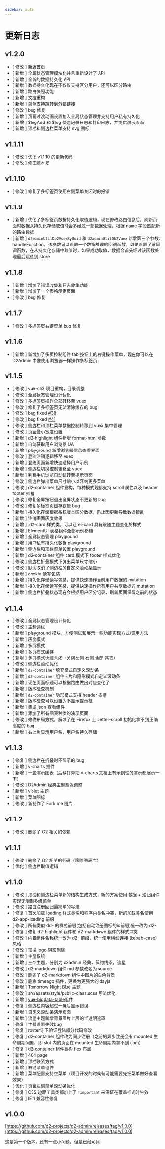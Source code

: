 ```yaml
---
sidebar: auto
---
```


# 更新日志

## v1.2.0

* [ 修改 ] 新版首页
* [ 新增 ] 全局状态管理模块化并且重新设计了 API
* [ 新增 ] 全新的数据持久化 API
* [ 新增 ] 数据持久化现在不仅仅支持区分用户，还可以区分路由
* [ 新增 ] 路由快照功能
* [ 新增 ] 文档重构
* [ 新增 ] 菜单支持跳转到外部链接
* [ 修改 ] bug 修复
* [ 新增 ] 页面过渡动画设置加入全局状态管理并支持用户私有持久化
* [ 新增 ] $logAdd 和 $log 快速记录日志和打印日志，并提供演示页面
* [ 新增 ] 顶栏和侧边栏菜单支持 svg 图标

## v1.1.11

* [ 修改 ] 优化 v1.1.10 的更新代码
* [ 修改 ] 修正版本号

## v1.1.10

* [ 修改 ] 修复了多标签页使用右侧菜单关闭时的报错

## v1.1.9

* [ 新增 ] 优化了多标签页数据持久化取值逻辑，现在修改路由信息后，刷新页面时数据从持久化存储取值时会多经过一部数据处理，根据 name 字段匹配新的路由数据
* [ 新增 ] `d2adminUtilDb2VuexByUuid` 和 `d2adminUtilDb2Vuex` 新增第三个参数: handleFunction，该参数可以设置一个数据处理的回调函数，如果设置了该回调函数，在从持久化存储中取值时，如果成功取值，数据会首先经过该函数处理最后赋值到 store

## v1.1.8

* [ 新增 ] 增加了错误收集和日志收集功能
* [ 新增 ] 增加了一个表格示例页面
* [ 修改 ] bug 修复

## v1.1.7

* [ 修改 ] 多标签页右键菜单 bug 修复

## v1.1.6

* [ 新增 ] 新增加了多页控制组件 tab 按钮上的右键操作菜单，现在你可以在 D2Admin 中像使用浏览器一样操作多标签页

## v1.1.5

* [ 修改 ] vue-cli3 项目重构，目录调整
* [ 修改 ] 全局状态管理设计优化
* [ 修改 ] 多标签页操作全部转移至 vuex
* [ 修改 ] 修复了多标签页无法清除缓存的 bug
* [ 修改 ] bug fixed [#38](https://github.com/d2-projects/d2-admin/issues/38)
* [ 修改 ] bug fixed [#41](https://github.com/d2-projects/d2-admin/issues/41)
* [ 修改 ] 侧边栏和顶栏菜单数据控制转移到 vuex 集中管理
* [ 修改 ] 页面最小宽度设置
* [ 新增 ] d2-highlight 组件新增 format-html 参数
* [ 新增 ] 自动获取用户浏览器 UA
* [ 新增 ] playground 新增浏览器信息查看界面
* [ 修改 ] 登陆注销逻辑移至 vuex
* [ 新增 ] 登陆页面新增快速选择用户示例
* [ 新增 ] 侧边栏切换控制辑移至 vuex
* [ 新增 ] 判断手机浏览自动跳转至提示页面
* [ 修改 ] 侧边栏弹出菜单尺寸缩小以容纳更多菜单
* [ 修改 ] d2-container 组件重构，每种模式现都支持 scroll 属性以及 header footer 插槽
* [ 修改 ] 修复全屏按钮退出全屏状态不更新的 bug
* [ 修改 ] 修复多标签页缓存逻辑 bug
* [ 新增 ] 持久化存储根据系统版本区分数据，防止因更新导致数据错乱
* [ 新增 ] 注销画面灰度效果
* [ 新增 ] .d2-card 样式类，可以让 el-card 具有跟随主题变化的样式
* [ 新增 ] ElementUI 表格组件全部示例移植
* [ 新增 ] 全局状态管理 playground
* [ 新增 ] 用户私有持久化数据 playground
* [ 新增 ] 侧边栏和顶栏菜单设置 playground
* [ 新增 ] d2-container 组件 card 模式下 footer 样式优化
* [ 修改 ] 侧边栏折叠模式下弹出菜单尺寸缩小
* [ 修改 ] 默认取消了侧边栏的自定义滚动条显示
* [ 新增 ] cookie 读写包装
* [ 新增 ] 持久化存储读写包装，提供快速操作当前用户数据的 mutation
* [ 新增 ] 持久化存储读写包装，提供快速操作所有用户共享数据的 mutation
* [ 新增 ] 侧边栏折叠状态现在会根据用户区分记录，刷新页面保留之前的状态

## v1.1.4

* [ 修改 ] 全局状态管理设计优化
* [ 修改 ] 主题调优
* [ 新增 ] playground 模块，方便测试和展示一些功能实现方式/调用方法
* [ 新增 ] 灰度模式
* [ 新增 ] 多页模式
* [ 新增 ] 多页模式缓存
* [ 新增 ] 多页模式快速关闭（关闭左侧 右侧 全部 其它）
* [ 修改 ] 侧边栏滚动优化
* [ 新增 ] `d2-container` 填充模式自定义滚动条
* [ 新增 ] `d2-container` 组件卡片和隐形模式自定义滚动条
* [ 新增 ] 现在页面标题可以根据路由做出对应变化了
* [ 新增 ] 版本检查机制
* [ 新增 ] `d2-container` 隐形模式支持 header 插槽
* [ 新增 ] 版本检查可以设置为不显示提示框
* [ 新增 ] 集成 json 查看组件
* [ 新增 ] 添加了所有图表种类的演示页面
* [ 修改 ] 修改布局方式，解决了在 Firefox 上 better-scroll 初始化拿不到正确高度的 bug
* [ 新增 ] 右上角显示用户名，用户名持久存储

## v1.1.3

* [ 修复 ] 侧边栏在折叠时不显示的 bug
* [ 新增 ] v-charts 插件
* [ 新增 ] 一些演示图表（后续打算把 v-charts 文档上有示例性的演示都展示一下）
* [ 修改 ] D2Admin 经典主题颜色调整
* [ 新增 ] violet 主题
* [ 新增 ] 菜单图标
* [ 修改 ] 新制作了 Fork me 图片

## v1.1.2

* [ 修改 ] 删除了 G2 相关的依赖

## v1.1.1

* [ 修改 ] 删除了 G2 相关的代码（移除图表库）
* [ 优化 ] 侧边栏取值逻辑

## v1.1.0

* [ 修改 ] 顶栏和侧边栏菜单新的结构生成方式，新的方案使用 数据 + 递归组件 实现无限制多级菜单
* [ 修改 ] 路由注册回归最简单的写法
* [ 修复 ] 首次加载 loading 样式类名和程序内类名冲突，新的加载类名使用 d2-app-loading 前缀
* [ 修改 ] 所有类似 dd- 的样式前缀(包括自动注册图标的id前缀)统一改为 d2-
* [ 修复 ] 修复 d2-highlight 组件和 d2-markdown 组件的样式冲突
* [ 修改 ] 内置组件名称统一改为 d2- 前缀，统一使用横线连接 (kebab-case) 风格
* [ 修改 ] 顶栏 logo 阴影删除
* [ 新增 ] 主题系统
* [ 新增 ] 三个主题，分别为 d2admin 经典，简约线条，流星
* [ 修改 ] d2-markdown 组件 md 参数改名为 source
* [ 修改 ] 删除了 d2-markdown 组件中图片的白色背景
* [ 修改 ] 删除 timeago 插件，更换为更强大的 dayjs
* [ 新增 ] Tomorrow Night Blue 主题
* [ 修改 ] src/assets/style/public-class.scss 写法优化
* [ 新增 ] [vue-bigdata-table](https://github.com/lison16/vue-bigdata-table)组件
* [ 修复 ] 侧边栏内容超过一屏后显示错误
* [ 新增 ] 自定义滚动条演示页面
* [ 新增 ] 流星主题新增背景图片上层的半透明遮罩
* [ 修复 ] 主题设置失效bug
* [ 修复 ] router守卫验证登陆部分代码修改
* [ 修复 ] d2-container 组件改为同步注册（之前的异步注册会有 mounted 生命周期问题，即 slot 内的页面在 mounted 生命周期内拿不到 dom）
* [ 修复 ] d2-container 组件重构 flex 布局
* [ 新增 ] 404 page
* [ 新增 ] 顶栏联系方式
* [ 新增 ] 右键菜单组件
* [ 新增 ] 菜单配置支持空菜单（项目开发的时候有可能需要先把菜单做好查看效果）
* [ 优化 ] 页面左侧菜单滚动条优化
* [ 修复 ] CSS 边距工具类都加上了 `!important` 来保证在覆盖样式时生效
* [ 修复 ] IE11 兼容性修复

## v1.0.0

[https://github.com/d2-projects/d2-admin/releases/tag/v1.0.0](https://github.com/d2-projects/d2-admin/releases/tag/v1.0.0)

这是第一个版本，还有一点小问题，但是已经可用